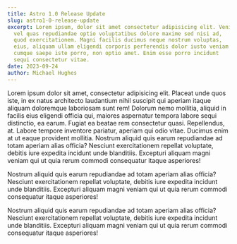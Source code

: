 ```yaml
---
title: Astro 1.0 Release Update
slug: astro1-0-release-update
excerpt: Lorem ipsum, dolor sit amet consectetur adipisicing elit. Veniam,
  vel quas repudiandae optio voluptatibus dolore maxime sed nisi ad,
  quod exercitationem. Magni facilis ducimus neque nostrum voluptas,
  eius, aliquam ullam eligendi corporis perferendis dolor iusto veniam
  cumque saepe iste porro, non optio amet. Enim esse porro incidunt
  sequi consectetur vitae.
date: 2023-09-24
author: Michael Hughes
---
```

Lorem ipsum dolor sit amet, consectetur adipisicing elit. Placeat
unde quos iste, in ex natus architecto laudantium nihil suscipit qui
aperiam itaque aliquam doloremque laboriosam sunt rem! Dolorum nemo
mollitia, aliquid in facilis eius eligendi officia qui, maiores
aspernatur tempora labore sequi distinctio, ea earum. Fugiat ea
beatae rem consectetur quasi. Repellendus, at. Labore tempore
inventore pariatur, aperiam qui odio vitae. Ducimus enim at ut eaque
provident mollitia. Nostrum aliquid quis earum repudiandae ad totam
aperiam alias officia? Nesciunt exercitationem repellat voluptate,
debitis iure expedita incidunt unde blanditiis. Excepturi aliquam
magni veniam qui ut quia rerum commodi consequatur itaque
asperiores!

Nostrum aliquid quis earum repudiandae ad totam
aperiam alias officia? Nesciunt exercitationem repellat voluptate,
debitis iure expedita incidunt unde blanditiis. Excepturi aliquam
magni veniam qui ut quia rerum commodi consequatur itaque
asperiores!

Nostrum aliquid quis earum repudiandae ad totam aperiam alias officia? Nesciunt exercitationem repellat voluptate, debitis iure expedita incidunt unde blanditiis.
Excepturi aliquam magni veniam qui ut quia rerum commodi consequatur itaque asperiores!
